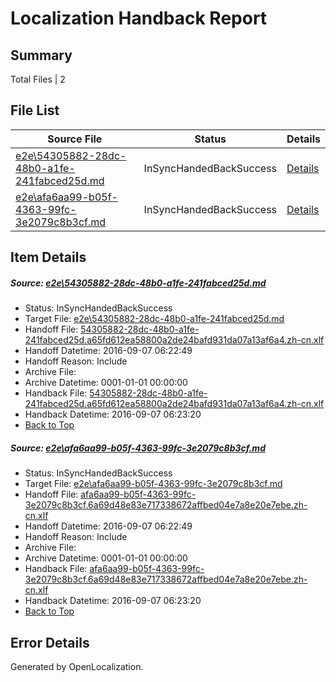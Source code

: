 # <a name='report-top'></a> Localization Handback Report

## Summary
 Total Files | 2

## File List
 Source File | Status | Details 
 ----------- | ------ | ------- 
 [e2e\54305882-28dc-48b0-a1fe-241fabced25d.md](https://github.com/OpenLocalizationTestOrg/ol-test0/blob/dc0c97838b4ac0c2273dfa6a653f4e120365202d/e2e/54305882-28dc-48b0-a1fe-241fabced25d.md) | InSyncHandedBackSuccess | [Details](#ba768592bbf1b7734a6638b1766ac7f9e1b1a85e1)
 [e2e\afa6aa99-b05f-4363-99fc-3e2079c8b3cf.md](https://github.com/OpenLocalizationTestOrg/ol-test0/blob/7d276b64035d8fc8bc180bbdf80b2e8a5d9e2f35/e2e/afa6aa99-b05f-4363-99fc-3e2079c8b3cf.md) | InSyncHandedBackSuccess | [Details](#2b2d356cb2b17ae8640dddc131f1742e1159719b5)

## Item Details
##### <a name='ba768592bbf1b7734a6638b1766ac7f9e1b1a85e1'></a> Source: [e2e\54305882-28dc-48b0-a1fe-241fabced25d.md](https://github.com/OpenLocalizationTestOrg/ol-test0/blob/dc0c97838b4ac0c2273dfa6a653f4e120365202d/e2e/54305882-28dc-48b0-a1fe-241fabced25d.md)
* Status: InSyncHandedBackSuccess
* Target File: [e2e\54305882-28dc-48b0-a1fe-241fabced25d.md](https://github.com/OpenLocalizationTestOrg/ol-test0-zhcn/blob/f6fd9e92c44a3ba00ece8d9fea2a2cce329567f0/e2e/54305882-28dc-48b0-a1fe-241fabced25d.md)
* Handoff File: [54305882-28dc-48b0-a1fe-241fabced25d.a65fd612ea58800a2de24bafd931da07a13af6a4.zh-cn.xlf](https://github.com/OpenLocalizationTestOrg/ol-test0-handoff/blob/b184f324eb792d0bcf5484139a9fcfb81264401d/ol-handoff/OpenLocalizationTestOrg/ol-test0-zhcn/ci/mt/54305882-28dc-48b0-a1fe-241fabced25d.a65fd612ea58800a2de24bafd931da07a13af6a4.zh-cn.xlf)
* Handoff Datetime: 2016-09-07 06:22:49
* Handoff Reason: Include
* Archive File: 
* Archive Datetime: 0001-01-01 00:00:00
* Handback File: [54305882-28dc-48b0-a1fe-241fabced25d.a65fd612ea58800a2de24bafd931da07a13af6a4.zh-cn.xlf](https://github.com/OpenLocalizationTestOrg/ol-test0-handback/blob/69deb85f7c6dc9d3d9ac615bed9758596e1e44b7/ol-handback/OpenLocalizationTestOrg/ol-test0-zhcn/ci/mt/54305882-28dc-48b0-a1fe-241fabced25d.a65fd612ea58800a2de24bafd931da07a13af6a4.zh-cn.xlf)
* Handback Datetime: 2016-09-07 06:23:20
* [Back to Top](#report-top)

##### <a name='2b2d356cb2b17ae8640dddc131f1742e1159719b5'></a> Source: [e2e\afa6aa99-b05f-4363-99fc-3e2079c8b3cf.md](https://github.com/OpenLocalizationTestOrg/ol-test0/blob/7d276b64035d8fc8bc180bbdf80b2e8a5d9e2f35/e2e/afa6aa99-b05f-4363-99fc-3e2079c8b3cf.md)
* Status: InSyncHandedBackSuccess
* Target File: [e2e\afa6aa99-b05f-4363-99fc-3e2079c8b3cf.md](https://github.com/OpenLocalizationTestOrg/ol-test0-zhcn/blob/f6fd9e92c44a3ba00ece8d9fea2a2cce329567f0/e2e/afa6aa99-b05f-4363-99fc-3e2079c8b3cf.md)
* Handoff File: [afa6aa99-b05f-4363-99fc-3e2079c8b3cf.6a69d48e83e717338672affbed04e7a8e20e7ebe.zh-cn.xlf](https://github.com/OpenLocalizationTestOrg/ol-test0-handoff/blob/b184f324eb792d0bcf5484139a9fcfb81264401d/ol-handoff/OpenLocalizationTestOrg/ol-test0-zhcn/ci/mt/afa6aa99-b05f-4363-99fc-3e2079c8b3cf.6a69d48e83e717338672affbed04e7a8e20e7ebe.zh-cn.xlf)
* Handoff Datetime: 2016-09-07 06:22:49
* Handoff Reason: Include
* Archive File: 
* Archive Datetime: 0001-01-01 00:00:00
* Handback File: [afa6aa99-b05f-4363-99fc-3e2079c8b3cf.6a69d48e83e717338672affbed04e7a8e20e7ebe.zh-cn.xlf](https://github.com/OpenLocalizationTestOrg/ol-test0-handback/blob/69deb85f7c6dc9d3d9ac615bed9758596e1e44b7/ol-handback/OpenLocalizationTestOrg/ol-test0-zhcn/ci/mt/afa6aa99-b05f-4363-99fc-3e2079c8b3cf.6a69d48e83e717338672affbed04e7a8e20e7ebe.zh-cn.xlf)
* Handback Datetime: 2016-09-07 06:23:20
* [Back to Top](#report-top)


## Error Details

Generated by OpenLocalization.
